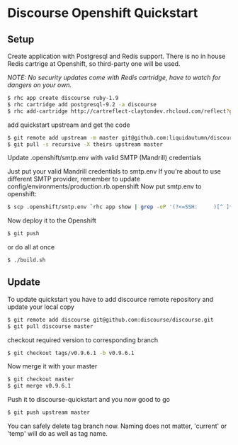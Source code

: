# Discourse Openshift Quickstart

## Setup

Create application with Postgresql and Redis support. There is no in house Redis cartrige at Openshift, so third-party one will be used.

*NOTE: No security updates come with Redis cartridge, have to watch for dangers on your own.*

```Bash
$ rhc app create discourse ruby-1.9
$ rhc cartridge add postgresql-9.2 -a discourse
$ rhc add-cartridge http://cartreflect-claytondev.rhcloud.com/reflect?github=smarterclayton/openshift-redis-cart
```

add quickstart upstream and get the code

```Bash
$ git remote add upstream -m master git@github.com:liquidautumn/discourse-quickstart.git
$ git pull -s recursive -X theirs upstream master
```

Update .openshift/smtp.env with valid SMTP (Mandrill) credentials

Just put your valid Mandrill credentials to smtp.env
If you're about to use different SMTP provider, remember to update config/environments/production.rb.openshift
Now put smtp.env to openshift:

```Bash
$ scp .openshift/smtp.env `rhc app show | grep -oP '(?<=SSH:     )[^ ]*'`:app-root/data
```

Now deploy it to the Openshift

```Bash
$ git push
```

or do all at once

```Bash
$ ./build.sh
```

## Update

To update quickstart you have to add discource remote repository and update your local copy

```Bash
$ git remote add discourse git@github.com:discourse/discourse.git
$ git pull discourse master
```

checkout required version to corresponding branch

```Bash
$ git checkout tags/v0.9.6.1 -b v0.9.6.1
```

Now merge it with your master

```Bash
$ git checkout master
$ git merge v0.9.6.1
```

Push it to discourse-quickstart and you now good to go

```Bash
$ git push upstream master
```

You can safely delete tag branch now. Naming does not matter, 'current' or 'temp' will do as well as tag name.
